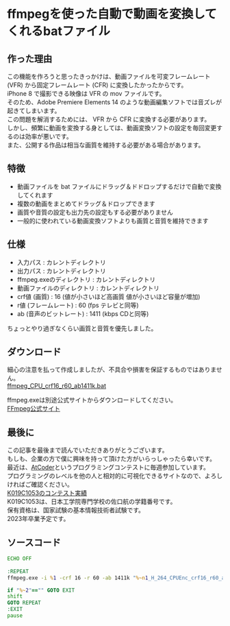 # ffmpegを使った自動で動画を変換してくれるbatファイル

## 作った理由

この機能を作ろうと思ったきっかけは、動画ファイルを可変フレームレート (VFR) から固定フレームレート (CFR) に変換したかったからです。  
iPhone 8 で撮影できる映像は VFR の mov ファイルです。  
そのため、Adobe Premiere Elements 14 のような動画編集ソフトでは音ズレが起きてしまいます。  
この問題を解消するためには、 VFR から CFR に変換する必要があります。  
しかし、頻繁に動画を変換する身としては、動画変換ソフトの設定を毎回変更するのは効率が悪いです。  
また、公開する作品は相当な画質を維持する必要がある場合があります。  

## 特徴

* 動画ファイルを bat ファイルにドラッグ＆ドドロップするだけで自動で変換してくれます
* 複数の動画をまとめてドラッグ＆ドロップできます
* 画質や音質の設定も出力先の設定もする必要がありません
* 一般的に使われている動画変換ソフトよりも画質と音質を維持できます

## 仕様

* 入力パス : カレントディレクトリ
* 出力パス : カレントディレクトリ
* ffmpeg.exeのディレクトリ : カレントディレクトリ
* 動画ファイルのディレクトリ : カレントディレクトリ
* crf値 (画質) : 16 (値が小さいほど高画質 値が小さいほど容量が増加)
* r値 (フレームレート) : 60 (fps テレビと同等)
* ab (音声のビットレート) : 1411 (kbps CDと同等)

ちょっとやり過ぎなくらい画質と音質を優先しました。  

## ダウンロード

細心の注意を払って作成しましたが、不具合や損害を保証するものではありません。  
[ffmpeg_CPU_crf16_r60_ab1411k.bat](https://github.com/SaguchiWataru/ffmpeg_vfr_to_cfr/blob/master/source/ffmpeg_CPU_crf16_r60_ab1411k.bat)  

ffmpeg.exeは別途公式サイトからダウンロードしてください。  
[FFmpeg公式サイト](https://ffmpeg.org/download.html)  

## 最後に  

この記事を最後まで読んでいただきありがとうございます。  
もしも、企業の方で僕に興味を持って頂けた方がいらっしゃったら幸いです。  
最近は、[AtCoder](https://atcoder.jp/users/K019C1053)というプログラミングコンテストに毎週参加しています。  
プログラミングのレベルを他の人と相対的に可視化できるサイトなので、よろしければご確認ください。  
[K019C1053のコンテスト実績](https://atcoder.jp/users/K019C1053)  
K019C1053は、日本工学院専門学校の佐口航の学籍番号です。  
保有資格は、国家試験の基本情報技術者試験です。  
2023年卒業予定です。  

## ソースコード

```bat:ffmpeg_CPU_crf16_r60_ab1411k.bat
ECHO OFF
 
:REPEAT
ffmpeg.exe -i %1 -crf 16 -r 60 -ab 1411k "%~n1_H_264_CPUEnc_crf16_r60_ab1411k.mp4"

if "%~2"=="" GOTO EXIT
shift
GOTO REPEAT
:EXIT
pause
```
